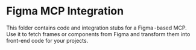 # Figma MCP Integration  

This folder contains code and integration stubs for a Figma -based MCP. Use it to fetch frames or components from Figma and transform them into front-end code for your projects.
